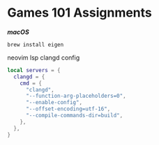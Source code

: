 # Games 101 Assignments

***macOS***

`brew install eigen`

neovim lsp clangd config

```lua
local servers = {
  clangd = {
    cmd = {
      "clangd",
      "--function-arg-placeholders=0",
      "--enable-config",
      "--offset-encoding=utf-16",
      "--compile-commands-dir=build",
    },
  },
}
```
